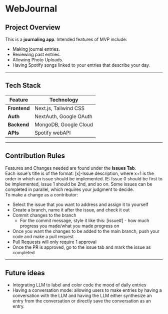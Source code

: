 # WebJournal

## **Project Overview**
This is a **journaling app**. Intended features of MVP include:
- Making journal entries.
- Reviewing past entries.
- Allowing Photo Uploads.
- Having Spotify songs linked to your entries that describe your day.
---

## **Tech Stack**
| Feature | Technology |
|------------|--------------|
| **Frontend** | Next.js, Tailwind CSS |
| **Auth** | NextAuth, Google OAuth |
| **Backend** | MongoDB, Google Cloud |
| **APIs** | Spotify webAPI  |
---

## **Contribution Rules**
Features and Changes needed are found under the **Issues Tab**.  
Each issue's title is of the format: [x]-Issue description, where x+1 is the order in which an issue should be implemented. IE: Issue 0 should be first to be implemented, issue 1 should be 2nd, and so on. Some issues can be completed in parallel, which requires your judgment to decide.  
To make a change as a contributor:
- Select the issue that you want to address and assign it to yourself
- Create a branch, name it after the issue, and check it out
- Commit changes to the branch
    - For the commit message, style it like this: [issue#] - how much progress you made/what you made progress on
- Once you want the changes to be added to the main branch, push your code and make a pull request
- Pull Requests will only require 1 approval
- Once the PR is approved, go to the issue tab and mark the issue as completed
---
## **Future ideas**
- Integrating LLM to label and color code the mood of daily entries
- Having a conversation mode: allowing users to make entries by having a conversation with the LLM and having the LLM either synthesize an entry from the conversation or directly save the conversation as an entry.
